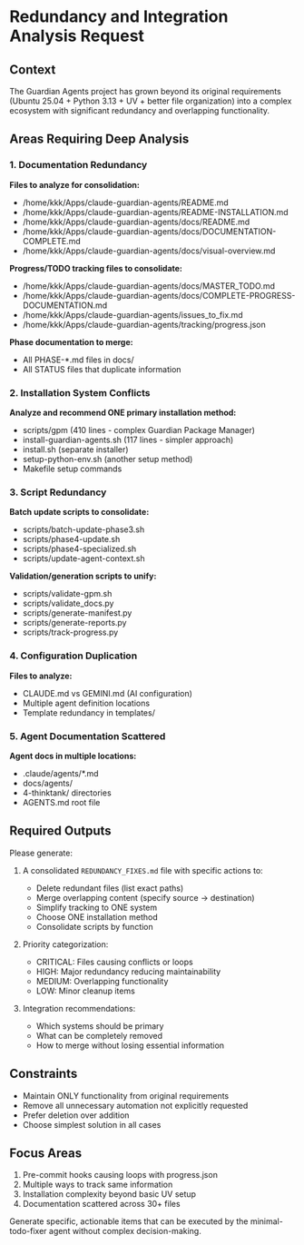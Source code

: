 # Redundancy and Integration Analysis Request

## Context
The Guardian Agents project has grown beyond its original requirements (Ubuntu 25.04 + Python 3.13 + UV + better file organization) into a complex ecosystem with significant redundancy and overlapping functionality.

## Areas Requiring Deep Analysis

### 1. Documentation Redundancy
**Files to analyze for consolidation:**
- /home/kkk/Apps/claude-guardian-agents/README.md
- /home/kkk/Apps/claude-guardian-agents/README-INSTALLATION.md
- /home/kkk/Apps/claude-guardian-agents/docs/README.md
- /home/kkk/Apps/claude-guardian-agents/docs/DOCUMENTATION-COMPLETE.md
- /home/kkk/Apps/claude-guardian-agents/docs/visual-overview.md

**Progress/TODO tracking files to consolidate:**
- /home/kkk/Apps/claude-guardian-agents/docs/MASTER_TODO.md
- /home/kkk/Apps/claude-guardian-agents/docs/COMPLETE-PROGRESS-DOCUMENTATION.md
- /home/kkk/Apps/claude-guardian-agents/issues_to_fix.md
- /home/kkk/Apps/claude-guardian-agents/tracking/progress.json

**Phase documentation to merge:**
- All PHASE-*.md files in docs/
- All STATUS files that duplicate information

### 2. Installation System Conflicts
**Analyze and recommend ONE primary installation method:**
- scripts/gpm (410 lines - complex Guardian Package Manager)
- install-guardian-agents.sh (117 lines - simpler approach)
- install.sh (separate installer)
- setup-python-env.sh (another setup method)
- Makefile setup commands

### 3. Script Redundancy
**Batch update scripts to consolidate:**
- scripts/batch-update-phase3.sh
- scripts/phase4-update.sh
- scripts/phase4-specialized.sh
- scripts/update-agent-context.sh

**Validation/generation scripts to unify:**
- scripts/validate-gpm.sh
- scripts/validate_docs.py
- scripts/generate-manifest.py
- scripts/generate-reports.py
- scripts/track-progress.py

### 4. Configuration Duplication
**Files to analyze:**
- CLAUDE.md vs GEMINI.md (AI configuration)
- Multiple agent definition locations
- Template redundancy in templates/

### 5. Agent Documentation Scattered
**Agent docs in multiple locations:**
- .claude/agents/*.md
- docs/agents/
- 4-thinktank/ directories
- AGENTS.md root file

## Required Outputs

Please generate:
1. A consolidated `REDUNDANCY_FIXES.md` file with specific actions to:
   - Delete redundant files (list exact paths)
   - Merge overlapping content (specify source → destination)
   - Simplify tracking to ONE system
   - Choose ONE installation method
   - Consolidate scripts by function

2. Priority categorization:
   - CRITICAL: Files causing conflicts or loops
   - HIGH: Major redundancy reducing maintainability
   - MEDIUM: Overlapping functionality
   - LOW: Minor cleanup items

3. Integration recommendations:
   - Which systems should be primary
   - What can be completely removed
   - How to merge without losing essential information

## Constraints
- Maintain ONLY functionality from original requirements
- Remove all unnecessary automation not explicitly requested
- Prefer deletion over addition
- Choose simplest solution in all cases

## Focus Areas
1. Pre-commit hooks causing loops with progress.json
2. Multiple ways to track same information
3. Installation complexity beyond basic UV setup
4. Documentation scattered across 30+ files

Generate specific, actionable items that can be executed by the minimal-todo-fixer agent without complex decision-making.
